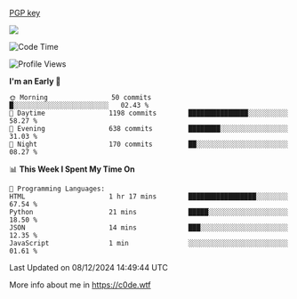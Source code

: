 [PGP key](https://c0de.wtf/urwq.asc)

<a href="https://wakatime.com"><img src="https://wakatime.com/share/@c0dezin/b7f18a7c-ab3a-40b8-8bc7-b1b7bf71f1d6.svg" /></a>

<!--START_SECTION:waka-->
![Code Time](http://img.shields.io/badge/Code%20Time-153%20hrs%2038%20mins-blue)

![Profile Views](http://img.shields.io/badge/Profile%20Views-0-blue)

**I'm an Early 🐤** 

```text
🌞 Morning                50 commits          █░░░░░░░░░░░░░░░░░░░░░░░░   02.43 % 
🌆 Daytime                1198 commits        ███████████████░░░░░░░░░░   58.27 % 
🌃 Evening                638 commits         ████████░░░░░░░░░░░░░░░░░   31.03 % 
🌙 Night                  170 commits         ██░░░░░░░░░░░░░░░░░░░░░░░   08.27 % 
```


📊 **This Week I Spent My Time On** 

```text
💬 Programming Languages: 
HTML                     1 hr 17 mins        █████████████████░░░░░░░░   67.54 % 
Python                   21 mins             █████░░░░░░░░░░░░░░░░░░░░   18.50 % 
JSON                     14 mins             ███░░░░░░░░░░░░░░░░░░░░░░   12.35 % 
JavaScript               1 min               ░░░░░░░░░░░░░░░░░░░░░░░░░   01.61 % 
```


 Last Updated on 08/12/2024 14:49:44 UTC
<!--END_SECTION:waka-->

More info about me in https://c0de.wtf
